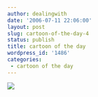 ```yaml
---
author: dealingwith
date: '2006-07-11 22:06:00'
layout: post
slug: cartoon-of-the-day-4
status: publish
title: cartoon of the day
wordpress_id: '1486'
categories:
 - cartoon of the day
---
```


![][1]

   [1]:
http://iaspiretonothing.com/daniel/blog/files/2006/07/chickentimeflies.jpg

